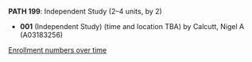 **PATH 199**: Independent Study (2–4 units, by 2)

- **001** (Independent Study) (time and location TBA) by Calcutt, Nigel A (A03183256)

[Enrollment numbers over time](./PATH199.tsv)
